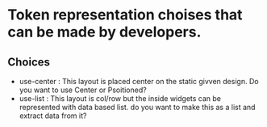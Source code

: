 # Token representation choises that can be made by developers.

## Choices

- use-center : This layout is placed center on the static givven design. Do you want to use Center or Psoitioned?
- use-list : This layout is col/row but the inside widgets can be represented with data based list. do you want to make this as a list and extract data from it?
